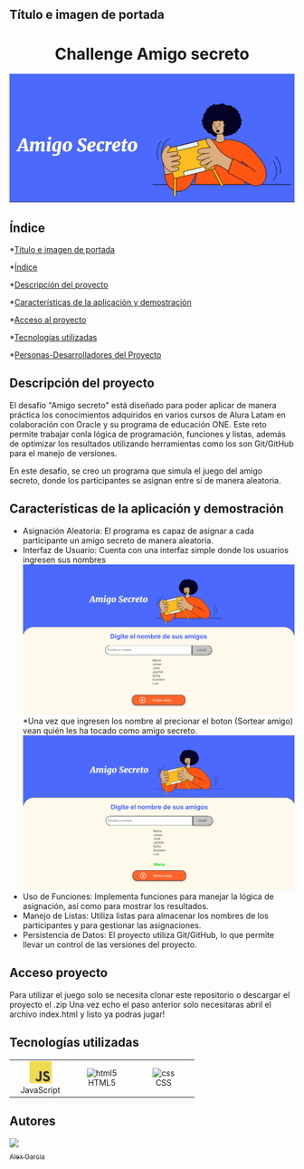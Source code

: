 ## Título e imagen de portada

<h1 align="center"> Challenge Amigo secreto </h1>

![Logo del proyecto](image-5.png)

## Índice

\*[Título e imagen de portada](#Título-e-imagen-de-portada)

\*[Índice](#índice)

\*[Descripción del proyecto](#descripción-del-proyecto)

\*[Características de la aplicación y demostración](#Características-de-la-aplicación-y-demostración)

\*[Acceso al proyecto](#acceso-proyecto)

\*[Tecnologías utilizadas](#tecnologías-utilizadas)

\*[Personas-Desarrolladores del Proyecto](#Autores)

## Descripción del proyecto

El desafío "Amigo secreto" está diseñado para poder aplicar de manera práctica los conocimientos adquiridos en varios cursos de Alura Latam en colaboración con Oracle y su programa de educación ONE. Este reto permite trabajar conla lógica de programación, funciones y listas, además de optimizar los resultados utilizando herramientas como los son Git/GitHub para el manejo de versiones.

En este desafío, se creo un programa que simula el juego del amigo secreto, donde los participantes se asignan entre sí de manera aleatoria.

## Características de la aplicación y demostración

* Asignación Aleatoria: El programa es capaz de asignar a cada participante un amigo secreto de manera aleatoria.
* Interfaz de Usuario: Cuenta con una interfaz simple donde los usuarios ingresen sus nombres 
![Interfaz del juego del amigo secreto](image-4.png)
*Una vez que ingresen los nombre al precionar el boton (Sortear amigo) vean quién les ha tocado como amigo secreto.
![Sorteo del amigo secreto](image-2.png)
* Uso de Funciones: Implementa funciones para manejar la lógica de asignación, así como para mostrar los resultados.
* Manejo de Listas: Utiliza listas para almacenar los nombres de los participantes y para gestionar las asignaciones.
* Persistencia de Datos: El proyecto utiliza Git/GitHub, lo que permite llevar un control de las versiones del proyecto.

## Acceso proyecto

Para utilizar el juego solo se necesita clonar este repositorio o descargar el proyecto el .zip
Una vez echo el paso anterior solo necesitaras abril el archivo index.html y listo ya podras jugar!

## Tecnologías utilizadas

 <table>
      <tr>
        <td align="center" width="95">
            <img src="https://raw.githubusercontent.com/devicons/devicon/master/icons/javascript/javascript-original.svg"
                alt="javascript" width="40" height="40" />
            <br>JavaScript
        </td>
         <td align="center" width="95">
            <img src="https://www.vectorlogo.zone/logos/w3_html5/w3_html5-icon.svg" alt="html5" width="40" height="40" />
            <br>HTML5
        </td>
         <td align="center" width="95">
            <img src="https://www.vectorlogo.zone/logos/w3_css/w3_css-official.svg" alt="css" width="40" height="40" />
            <br>CSS
        </td>
      </tr>
 </table>

## Autores

[<img src="https://avatars.githubusercontent.com/u/105954153?v=4" width=100 borde-radius=50%><br><sub>Alex Garcia</sub>](https://github.com/Alex-Gar)
